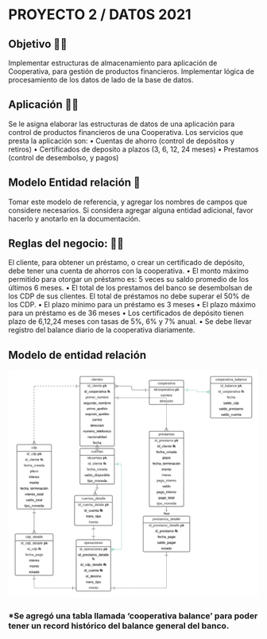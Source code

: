 # PROYECTO 2 / DAT0S 2021
## Objetivo 🤖🤖
Implementar estructuras de almacenamiento para aplicación de Cooperativa, para gestión de productos financieros.
Implementar lógica de procesamiento de los datos de lado de la base de datos.

## Aplicación 👩‍💻
Se le asigna elaborar las estructuras de datos de una aplicación para control de productos financieros de una Cooperativa. Los servicios que presta la aplicación son:
• Cuentas de ahorro (control de depósitos y retiros)
• Certificados de deposito a plazos (3, 6, 12, 24 meses)
• Prestamos (control de desembolso, y pagos)

## Modelo Entidad relación 🧠
Tomar este modelo de referencia, y agregar los nombres de campos que considere necesarios. Si considera agregar alguna entidad adicional, favor hacerlo y anotarlo en la documentación.

## Reglas del negocio: 👾👾
 El cliente, para obtener un préstamo, o crear un certificado de depósito, debe tener una cuenta de ahorros con la cooperativa.
• El monto máximo permitido para otorgar un préstamo es: 5 veces su saldo promedio de los últimos 6 meses.
• El total de los prestamos del banco se desembolsan de los CDP de sus clientes. El total de préstamos no debe superar el 50% de los CDP.
• El plazo mínimo para un préstamo es 3 meses
• El plazo máximo para un préstamo es de 36 meses
• Los certificados de depósito tienen plazo de 6,12,24 meses con tasas de 5%, 6% y
7% anual.
• Se debe llevar registro del balance diario de la cooperativa diariamente.

## Modelo de entidad relación 
![Modelo_Entidad_Relacion](https://github.com/lsophiagr/Datos2021/blob/main/Imagenes/ER%20-%20Proyecto%20Etapa%202.png)
### *Se agregó una tabla llamada ‘cooperativa balance’ para poder tener un record histórico del balance general del banco. 
